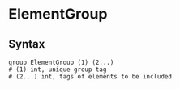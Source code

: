 # ElementGroup

## Syntax

```
group ElementGroup (1) (2...)
# (1) int, unique group tag
# (2...) int, tags of elements to be included
```